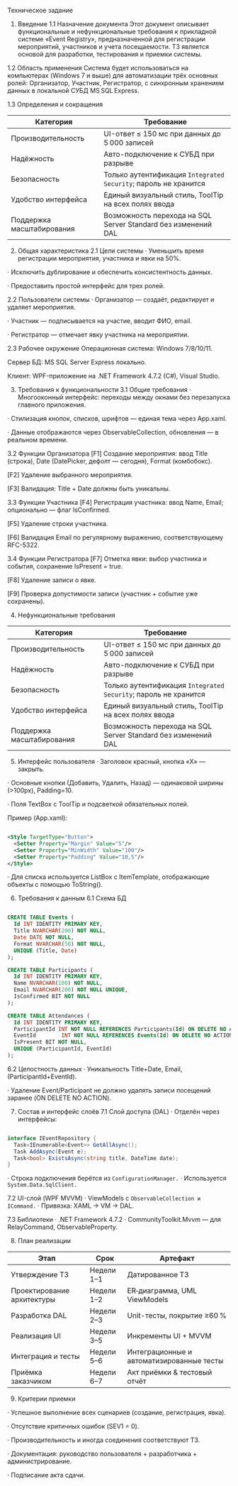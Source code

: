 Техническое задание

1. Введение
1.1 Назначение документа
Этот документ описывает функциональные и нефункциональные требования к прикладной системе «Event Registry», предназначенной для регистрации мероприятий, участников и учета посещаемости. ТЗ является основой для разработки, тестирования и приемки системы.

1.2 Область применения
Система будет использоваться на компьютерах (Windows 7 и выше) для автоматизации трёх основных ролей: Организатор, Участник, Регистратор, с синхронным хранением данных в локальной СУБД MS SQL Express.

1.3 Определения и сокращения

| Категория                 | Требование                                                      |
| ------------------------- | --------------------------------------------------------------- |
| Производительность        | UI-ответ ≤ 150 мс при данных до 5 000 записей                   |
| Надёжность                | Авто-подключение к СУБД при разрыве                             |
| Безопасность              | Только аутентификация `Integrated Security`; пароль не хранится |
| Удобство интерфейса       | Единый визуальный стиль, ToolTip на всех полях ввода            |
| Поддержка масштабирования | Возможность перехода на SQL Server Standard без изменений DAL   |


2. Общая характеристика
2.1 Цели системы
· Уменьшить время регистрации мероприятия, участника и явки на 50%.

· Исключить дублирование и обеспечить консистентность данных.

· Предоставить простой интерфейс для трех ролей.

2.2 Пользователи системы
· Организатор — создаёт, редактирует и удаляет мероприятия.

· Участник — подписывается на участие, вводит ФИО, email.

· Регистратор — отмечает явку участника на мероприятии.

2.3 Рабочее окружение
Операционная система: Windows 7/8/10/11.

Сервер БД: MS SQL Server Express локально.

Клиент: WPF-приложение на .NET Framework 4.7.2 (C#), Visual Studio.

3. Требования к функциональности
3.1 Общие требования
· Многооконный интерфейс: переходы между окнами без перезапуска главного приложения.

· Стилизация кнопок, списков, шрифтов — единая тема через App.xaml.

· Данные отображаются через ObservableCollection, обновления — в реальном времени.

3.2 Функции Организатора
[F1] Создание мероприятия: ввод Title (строка), Date (DatePicker, дефолт — сегодня), Format (комбобокс).

[F2] Удаление выбранного мероприятия.

[F3] Валидация: Title + Date должны быть уникальны.

3.3 Функции Участника
[F4] Регистрация участника: ввод Name, Email; опционально — флаг IsConfirmed.

[F5] Удаление строки участника.

[F6] Валидация Email по регулярному выражению, соответствующему RFC-5322.

3.4 Функции Регистратора
[F7] Отметка явки: выбор участника и события, сохранение IsPresent = true.

[F8] Удаление записи о явке.

[F9] Проверка допустимости записи (участник + событие уже сохранены).

4. Нефункциональные требования

| Категория                 | Требование                                                      |
| ------------------------- | --------------------------------------------------------------- |
| Производительность        | UI-ответ ≤ 150 мс при данных до 5 000 записей                   |
| Надёжность                | Авто-подключение к СУБД при разрыве                             |
| Безопасность              | Только аутентификация `Integrated Security`; пароль не хранится |
| Удобство интерфейса       | Единый визуальный стиль, ToolTip на всех полях ввода            |
| Поддержка масштабирования | Возможность перехода на SQL Server Standard без изменений DAL   |


5. Интерфейс пользователя
· Заголовок красный, кнопка «X» — закрыть.

· Основные кнопки (Добавить, Удалить, Назад) — одинаковой ширины (>100px), Padding=10.

· Поля TextBox с ToolTip и подсветкой обязательных полей.

Пример (App.xaml):

```xml

<Style TargetType="Button">
  <Setter Property="Margin" Value="5"/>
  <Setter Property="MinWidth" Value="100"/>
  <Setter Property="Padding" Value="10,5"/>
</Style>
```
· Для списка используется ListBox с ItemTemplate, отображающие объекты c помощью ToString().

6. Требования к данным
6.1 Схема БД

```sql

CREATE TABLE Events (
  Id INT IDENTITY PRIMARY KEY,
  Title NVARCHAR(200) NOT NULL,
  Date DATE NOT NULL,
  Format NVARCHAR(50) NOT NULL,
  UNIQUE (Title, Date)
);

CREATE TABLE Participants (
  Id INT IDENTITY PRIMARY KEY,
  Name NVARCHAR(100) NOT NULL,
  Email NVARCHAR(200) NOT NULL UNIQUE,
  IsConfirmed BIT NOT NULL
);

CREATE TABLE Attendances (
  Id INT IDENTITY PRIMARY KEY,
  ParticipantId INT NOT NULL REFERENCES Participants(Id) ON DELETE NO ACTION,
  EventId        INT NOT NULL REFERENCES Events(Id) ON DELETE NO ACTION,
  IsPresent BIT NOT NULL,
  UNIQUE (ParticipantId, EventId)
);
```

6.2 Целостность данных
· Уникальность Title+Date, Email, (ParticipantId+EventId).

· Удаление Event/Participant не должно удалять записи посещений заранее (ON DELETE NO ACTION).

7. Состав и интерфейс слоёв
7.1 Слой доступа (DAL)
· Отделён через интерфейсы:

```csharp

interface IEventRepository {
  Task<IEnumerable<Event>> GetAllAsync();
  Task AddAsync(Event e);
  Task<bool> ExistsAsync(string title, DateTime date);
}
```
· Строка подключения берётся из ```ConfigurationManager.```
· Используется ```System.Data.SqlClient.```

7.2 UI-слой (WPF MVVM)
· ViewModels с ```ObservableCollection и ICommand.```
· Привязка: XAML → VM → DAL.

7.3 Библиотеки
· .NET Framework 4.7.2
· CommunityToolkit.Mvvm — для RelayCommand, ObservableProperty.

8. План реализации

| Этап                       | Срок       | Артефакт                                  |
| -------------------------- | ---------- | ----------------------------------------- |
| Утверждение ТЗ             | Недели 1–1 | Датированное ТЗ                           |
| Проектирование архитектуры | Недели 1–2 | ER‑диаграмма, UML ViewModels              |
| Разработка DAL             | Недели 2–3 | Unit-тесты, покрытие ≥60 %                |
| Реализация UI              | Недели 3–5 | Инкременты UI + MVVM                      |
| Интеграция и тесты         | Недели 5–6 | Интеграционные и автоматизированные тесты |
| Приёмка заказчиком         | Недели 6–7 | Акт приёмки & тестовый отчёт              |


9. Критерии приемки

· Успешное выполнение всех сценариев (создание, регистрация, явка).

· Отсутствие критичных ошибок (SEV1 = 0).

· Производительность и иногда соединения соответствуют TЗ.

· Документация: руководство пользователя + разработчика + администрирование.

· Подписание акта сдачи.


